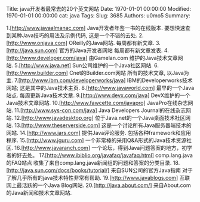 Title: java开发者最常去的20个英文网站
Date: 1970-01-01 00:00:00
Modified: 1970-01-01 00:00:00
cat: java
Tags: 
Slug: 3685
Authors: u0mo5 
Summary: 

1.[http://www.javaalmanac.com]  Java开发者年鉴一书的在线版本. 要想快速查到某种Java技巧的用法及示例代码, 这是一个不错的去处. 2.[http://www.onjava.com]  OReilly的Java网站. 每周都有新文章. 3.[http://java.sun.com]  官方的Java开发者网站  每周都有新文章发表. 4.[http://www.developer.com/java]  由Gamelan.com 维护的Java技术文章网站. 5.[http://www.java.net]  Sun公司维护的一个Java社区网站. 6.[http://www.builder.com]  Cnet的Builder.com网站  所有的技术文章, 以Java为主. 7.[http://www.ibm.com/developerworks/java]  IBM的Developerworks技术网站; 这是其中的Java技术主页. 8.[http://www.javaworld.com]  最早的一个Java站点. 每周更新Java技术文章. 9.[http://www.devx.com/java]  DevX维护的一个Java技术文章网站. 10.[http://www.fawcette.com/javapro]  JavaPro在线杂志网站. 11.[http://www.sys-con.com/java]  Java Developers Journal的在线杂志网站. 12.[http://www.javadesktop.org]  位于Java.net的一个Java桌面技术社区网站. 13.[http://www.theserverside.com]  这是一个讨论所有Java服务器端技术的网站. 14.[http://www.jars.com]  提供Java评论服务. 包括各种framework和应用程序. 15.[http://www.jguru.com]  一个非常棒的采用Q&amp;A形式的Java技术资源社区. 16.[http://www.javaranch.com]  一个论坛，得到Java问题答案的地方，初学者的好去处。 17.[http://www.ibiblio.org/javafaq/javafaq.html]  comp.lang.java的FAQ站点  收集了来自comp.lang.java新闻组的问题和答案的分类目录. 18.[http://java.sun.com/docs/books/tutorial/]  来自SUN公司的官方Java指南  对于了解几乎所有的java技术特性非常有帮助. 19.[http://www.javablogs.com]  互联网上最活跃的一个Java Blog网站. 20.[http://java.about.com/]  来自About.com的Java新闻和技术文章网站.
